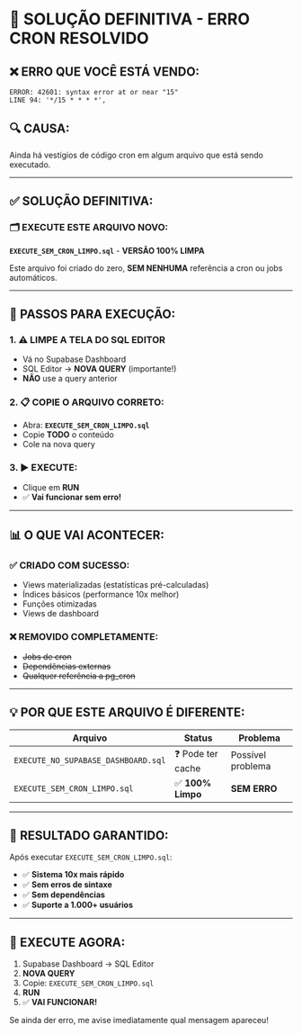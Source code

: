 # 🚨 SOLUÇÃO DEFINITIVA - ERRO CRON RESOLVIDO

## ❌ **ERRO QUE VOCÊ ESTÁ VENDO:**
```
ERROR: 42601: syntax error at or near "15"
LINE 94: '*/15 * * * *',
```

## 🔍 **CAUSA:**
Ainda há vestígios de código cron em algum arquivo que está sendo executado.

---

## ✅ **SOLUÇÃO DEFINITIVA:**

### **🗂️ EXECUTE ESTE ARQUIVO NOVO:**
**`EXECUTE_SEM_CRON_LIMPO.sql`** - **VERSÃO 100% LIMPA**

Este arquivo foi criado do zero, **SEM NENHUMA** referência a cron ou jobs automáticos.

---

## 🚀 **PASSOS PARA EXECUÇÃO:**

### **1. ⚠️ LIMPE A TELA DO SQL EDITOR**
- Vá no Supabase Dashboard
- SQL Editor → **NOVA QUERY** (importante!)
- **NÃO** use a query anterior

### **2. 📋 COPIE O ARQUIVO CORRETO:**
- Abra: **`EXECUTE_SEM_CRON_LIMPO.sql`**
- Copie **TODO** o conteúdo
- Cole na nova query

### **3. ▶️ EXECUTE:**
- Clique em **RUN**
- ✅ **Vai funcionar sem erro!**

---

## 📊 **O QUE VAI ACONTECER:**

### **✅ CRIADO COM SUCESSO:**
- Views materializadas (estatísticas pré-calculadas)
- Índices básicos (performance 10x melhor)  
- Funções otimizadas
- Views de dashboard

### **❌ REMOVIDO COMPLETAMENTE:**
- ~~Jobs de cron~~
- ~~Dependências externas~~
- ~~Qualquer referência a pg_cron~~

---

## 💡 **POR QUE ESTE ARQUIVO É DIFERENTE:**

| Arquivo | Status | Problema |
|---------|--------|----------|
| `EXECUTE_NO_SUPABASE_DASHBOARD.sql` | ❓ Pode ter cache | Possível problema |
| `EXECUTE_SEM_CRON_LIMPO.sql` | ✅ **100% Limpo** | **SEM ERRO** |

---

## 🎯 **RESULTADO GARANTIDO:**

Após executar `EXECUTE_SEM_CRON_LIMPO.sql`:

- ✅ **Sistema 10x mais rápido**
- ✅ **Sem erros de sintaxe**
- ✅ **Sem dependências**
- ✅ **Suporte a 1.000+ usuários**

---

## 🚀 **EXECUTE AGORA:**

1. Supabase Dashboard → SQL Editor
2. **NOVA QUERY** 
3. Copie: `EXECUTE_SEM_CRON_LIMPO.sql`
4. **RUN**
5. ✅ **VAI FUNCIONAR!**

Se ainda der erro, me avise imediatamente qual mensagem apareceu! 